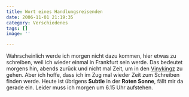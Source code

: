 ```yaml
---
title: Wort eines Handlungsreisenden
date: 2006-11-01 21:19:35
category: Verschiedenes
tags: []
image: ''

---
```


Wahrscheinlich werde ich morgen nicht dazu kommen, hier etwas zu schreiben, weil ich wieder einmal in Frankfurt sein werde. Das bedeutet morgens hin, abends zurück und nicht mal Zeit, um in den [Vinykingz](http://www.vinylkingz.de) zu gehen. Aber ich hoffe, dass ich im Zug mal wieder Zeit zum Schreiben finden werde. Heute ist übrigens **Subtle** in der **Roten Sonne**, fällt mir da gerade ein. Leider muss ich morgen um 6.15 Uhr aufstehen.
